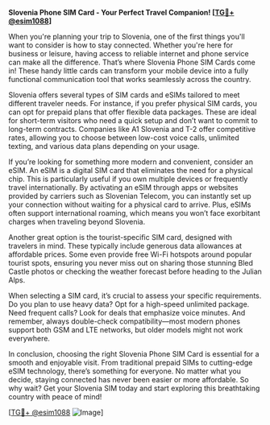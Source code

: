 **Slovenia Phone SIM Card - Your Perfect Travel Companion! [[TG💪+ @esim1088](https://t.me/s/esim1088)]**

When you're planning your trip to Slovenia, one of the first things you'll want to consider is how to stay connected. Whether you're here for business or leisure, having access to reliable internet and phone service can make all the difference. That’s where Slovenia Phone SIM Cards come in! These handy little cards can transform your mobile device into a fully functional communication tool that works seamlessly across the country.

Slovenia offers several types of SIM cards and eSIMs tailored to meet different traveler needs. For instance, if you prefer physical SIM cards, you can opt for prepaid plans that offer flexible data packages. These are ideal for short-term visitors who need a quick setup and don’t want to commit to long-term contracts. Companies like A1 Slovenia and T-2 offer competitive rates, allowing you to choose between low-cost voice calls, unlimited texting, and various data plans depending on your usage.

If you’re looking for something more modern and convenient, consider an eSIM. An eSIM is a digital SIM card that eliminates the need for a physical chip. This is particularly useful if you own multiple devices or frequently travel internationally. By activating an eSIM through apps or websites provided by carriers such as Slovenian Telecom, you can instantly set up your connection without waiting for a physical card to arrive. Plus, eSIMs often support international roaming, which means you won’t face exorbitant charges when traveling beyond Slovenia.

Another great option is the tourist-specific SIM card, designed with travelers in mind. These typically include generous data allowances at affordable prices. Some even provide free Wi-Fi hotspots around popular tourist spots, ensuring you never miss out on sharing those stunning Bled Castle photos or checking the weather forecast before heading to the Julian Alps.

When selecting a SIM card, it’s crucial to assess your specific requirements. Do you plan to use heavy data? Opt for a high-speed unlimited package. Need frequent calls? Look for deals that emphasize voice minutes. And remember, always double-check compatibility—most modern phones support both GSM and LTE networks, but older models might not work everywhere.

In conclusion, choosing the right Slovenia Phone SIM Card is essential for a smooth and enjoyable visit. From traditional prepaid SIMs to cutting-edge eSIM technology, there’s something for everyone. No matter what you decide, staying connected has never been easier or more affordable. So why wait? Get your Slovenia SIM today and start exploring this breathtaking country with peace of mind!

[[TG💪+ @esim1088](https://t.me/s/esim1088) ![Image](https://i.postimg.cc/Y0z9fWf4/image.png)]